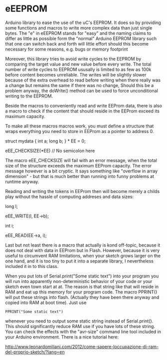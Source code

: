 eEEPROM
=======

Arduino library to ease the use of the uC's EEPROM. 
It does so by providing some functions and macros to write more complex data than just
single bytes. The "e" in eEEPROM stands for "easy" and the naming claims to differ as little
as possible form the "normal" Arduino EEPROM library such that one can switch back and forth
will little effort should this become necessary for some reasons, e.g. bugs or memory footprint

Moreover, this library tries to avoid write cycles to the EEPROM by comparing the target 
value and new value before every write. The total number of write cycles to EEPROM ususally is limited 
to as few as 100k before content becomes unreliable. The writes will be slightly slower
because of the extra overhead to read before writing when there really was a change but remains the
same if there was no change, Should this be a problem anyway, the doWrite() method can be used
to force unconditional writing to the EEPROM.

Beside the macros to conveniently read and write EEProm data, there is also a macro to check if the
content that should reside in the EEProm exceed its maximum capacity.

To make all these macros macros work, you must define a structure that wraps everything you
need to store in EEProm as a pointer to address 0.

  struct mydata { int  a; long b; } * EE = 0;

  eEE_CHECKSIZE(*EE) // No semicolon here

The macro eEE_CHECKSIZE will fail with an error message, when the total size of the
structure exceeds the maximum EEProm capacity. The error message however is a bit cryptic.
It says something like "overflow in array dimension" - but that is much better than running
into funny problems at runtime anyway.

Reading and writing the tokens in EEProm then will become merely a childs play without the 
hassle of computing addreses and data sizes:

  long l;
  
  eEE_WRITE(l, EE->b);

  int i;
  
  eEE_READ(EE->a, i);

Last but not least there is a macro that actually is kond off-topic, because it does not deal
with data in EEProm but in Flash. However, because it is very useful to circumvent RAM limitations,
when your sketch grows larger on the one hand, and it is too tiny to put it into a separate library,
I nevertheless included  it in to this class.

When you put lots of Serial.print("Some static text") into your program you will run into apparently
non-deterministic behavior of your code or your sketch even town start at at. The reason is that 
string like that will reside in RAM and eat up this memory for your program code. The macro PPRINT()
will put these strings into flash. (Actually they have been there anyway and copied into RAM at 
boot time). Just use 

	PPRINT("Some static text")

whenever you need to output some static string instead of Serial.print(). This should significantly
reduce RAM use if you have lots of these string. You can check the effects with the "avr-size"
command line tool included in your Arduino environment.
There is a nice tutorial here:

http://www.leonardomiliani.com/2012/come-sapere-loccupazione-di-ram-del-proprio-sketch/?lang=en 
     
